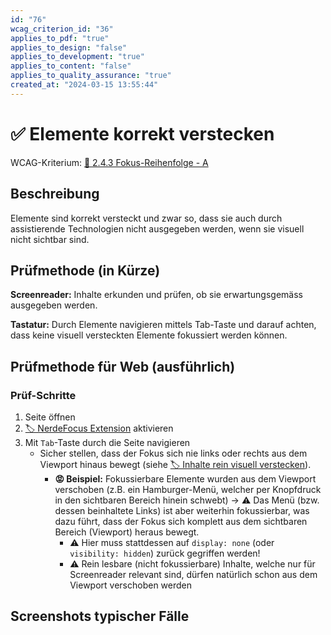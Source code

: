 ```yaml
---
id: "76"
wcag_criterion_id: "36"
applies_to_pdf: "true"
applies_to_design: "false"
applies_to_development: "true"
applies_to_content: "false"
applies_to_quality_assurance: "true"
created_at: "2024-03-15 13:55:44"
---
```


# ✅ Elemente korrekt verstecken

WCAG-Kriterium: [📜 2.4.3 Fokus-Reihenfolge - A](..)

## Beschreibung

Elemente sind korrekt versteckt und zwar so, dass sie auch durch assistierende Technologien nicht ausgegeben werden, wenn sie visuell nicht sichtbar sind.

## Prüfmethode (in Kürze)

**Screenreader:** Inhalte erkunden und prüfen, ob sie erwartungsgemäss ausgegeben werden.

**Tastatur:** Durch Elemente navigieren mittels Tab-Taste und darauf achten, dass keine visuell versteckten Elemente fokussiert werden können.

## Prüfmethode für Web (ausführlich)

### Prüf-Schritte

1. Seite öffnen
1. [🏷️ NerdeFocus Extension](/de/tags/nerdefocus-extension) aktivieren
1. Mit `Tab`-Taste durch die Seite navigieren
    - Sicher stellen, dass der Fokus sich nie links oder rechts aus dem Viewport hinaus bewegt (siehe [🏷️ Inhalte rein visuell verstecken](/de/tags/inhalte-rein-visuell-verstecken)).
        - **😡 Beispiel:** Fokussierbare Elemente wurden aus dem Viewport verschoben (z.B. ein Hamburger-Menü, welcher per Knopfdruck in den sichtbaren Bereich hinein schwebt) → ⚠️ Das Menü (bzw. dessen beinhaltete Links) ist aber weiterhin fokussierbar, was dazu führt, dass der Fokus sich komplett aus dem sichtbaren Bereich (Viewport) heraus bewegt.
            - ⚠️ Hier muss stattdessen auf `display: none` (oder `visibility: hidden`) zurück gegriffen werden!
            - ⚠️ Rein lesbare (nicht fokussierbare) Inhalte, welche nur für Screenreader relevant sind, dürfen natürlich schon aus dem Viewport verschoben werden

## Screenshots typischer Fälle

